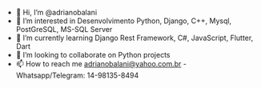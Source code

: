- 👋 Hi, I’m @adrianobalani
- 👀 I’m interested in Desenvolvimento Python, Django, C++, Mysql, PostGreSQL, MS-SQL Server
- 🌱 I’m currently learning Django Rest Framework, C#, JavaScript, Flutter, Dart
- 💞️ I’m looking to collaborate on Python projects
- 📫 How to reach me adrianobalani@yahoo.com.br - Whatsapp/Telegram: 14-98135-8494

<!---
adrianobalani/adrianobalani is a ✨ special ✨ repository because its `README.md` (this file) appears on your GitHub profile.
You can click the Preview link to take a look at your changes.
--->
